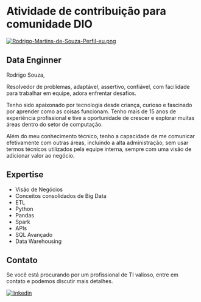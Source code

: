 # Atividade de contribuição para comunidade DIO

[![Rodrigo-Martins-de-Souza-Perfil-eu.png](https://i.postimg.cc/nLQPKkCS/Rodrigo-Martins-de-Souza-Perfil-eu.png)](https://postimg.cc/DWn6n1Q1)

## Data Enginner

Rodrigo Souza,

Resolvedor de problemas, adaptável, assertivo, confiável, com facilidade para trabalhar em equipe, adora enfrentar desafios.

Tenho sido apaixonado por tecnologia desde criança, curioso e fascinado por aprender como as coisas funcionam. Tenho mais de 15 anos de experiência profissional e tive a oportunidade de crescer e explorar muitas áreas dentro do setor de computação.

Além do meu conhecimento técnico, tenho a capacidade de me comunicar efetivamente com outras áreas, incluindo a alta administração, sem usar termos técnicos utilizados pela equipe interna, sempre com uma visão de adicionar valor ao negócio.


## Expertise

- Visão de Negócios
- Conceitos consolidados de Big Data
- ETL
- Python
- Pandas
- Spark
- APIs
- SQL Avançado
- Data Warehousing

## Contato
Se você está procurando por um profissional de TI valioso, entre em contato e podemos discutir mais detalhes.

[![linkedin](https://img.shields.io/badge/linkedin-0A66C2?style=for-the-badge&logo=linkedin&logoColor=white)](https://www.linkedin.com/in/rodrig0/)

